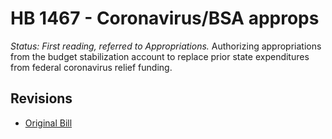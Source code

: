 # HB 1467 - Coronavirus/BSA approps
*Status: First reading, referred to Appropriations.*
Authorizing appropriations from the budget stabilization account to replace prior state expenditures from federal coronavirus relief funding.

## Revisions
* [Original Bill](1/)
